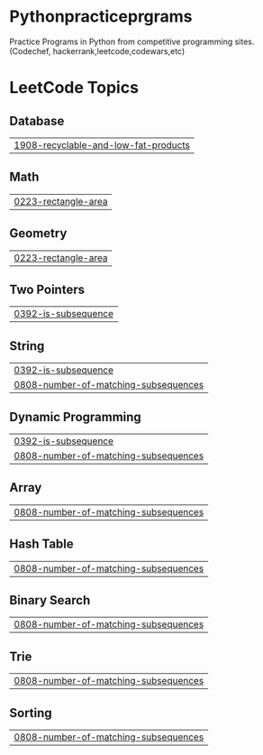 # Pythonpracticeprgrams
Practice Programs in Python from competitive programming sites. (Codechef, hackerrank,leetcode,codewars,etc)

<!---LeetCode Topics Start-->
# LeetCode Topics
## Database
|  |
| ------- |
| [1908-recyclable-and-low-fat-products](https://github.com/vinaysr93/Pythonpracticeprograms/tree/master/1908-recyclable-and-low-fat-products) |
## Math
|  |
| ------- |
| [0223-rectangle-area](https://github.com/vinaysr93/Pythonpracticeprograms/tree/master/0223-rectangle-area) |
## Geometry
|  |
| ------- |
| [0223-rectangle-area](https://github.com/vinaysr93/Pythonpracticeprograms/tree/master/0223-rectangle-area) |
## Two Pointers
|  |
| ------- |
| [0392-is-subsequence](https://github.com/vinaysr93/Pythonpracticeprograms/tree/master/0392-is-subsequence) |
## String
|  |
| ------- |
| [0392-is-subsequence](https://github.com/vinaysr93/Pythonpracticeprograms/tree/master/0392-is-subsequence) |
| [0808-number-of-matching-subsequences](https://github.com/vinaysr93/Pythonpracticeprograms/tree/master/0808-number-of-matching-subsequences) |
## Dynamic Programming
|  |
| ------- |
| [0392-is-subsequence](https://github.com/vinaysr93/Pythonpracticeprograms/tree/master/0392-is-subsequence) |
| [0808-number-of-matching-subsequences](https://github.com/vinaysr93/Pythonpracticeprograms/tree/master/0808-number-of-matching-subsequences) |
## Array
|  |
| ------- |
| [0808-number-of-matching-subsequences](https://github.com/vinaysr93/Pythonpracticeprograms/tree/master/0808-number-of-matching-subsequences) |
## Hash Table
|  |
| ------- |
| [0808-number-of-matching-subsequences](https://github.com/vinaysr93/Pythonpracticeprograms/tree/master/0808-number-of-matching-subsequences) |
## Binary Search
|  |
| ------- |
| [0808-number-of-matching-subsequences](https://github.com/vinaysr93/Pythonpracticeprograms/tree/master/0808-number-of-matching-subsequences) |
## Trie
|  |
| ------- |
| [0808-number-of-matching-subsequences](https://github.com/vinaysr93/Pythonpracticeprograms/tree/master/0808-number-of-matching-subsequences) |
## Sorting
|  |
| ------- |
| [0808-number-of-matching-subsequences](https://github.com/vinaysr93/Pythonpracticeprograms/tree/master/0808-number-of-matching-subsequences) |
<!---LeetCode Topics End-->